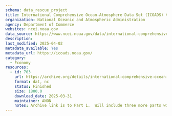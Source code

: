 ```yaml
---
schema: data_rescue_project 
title: International Comprehensive Ocean-Atmosphere Data Set (ICOADS) V3
organization: National Oceanic and Atmospheric Administration
agency: Department of Commerce
websites: ncei.noaa.gov
data_source: https://www.ncei.noaa.gov/data/international-comprehensive-ocean-atmosphere/
description: 
last_modified: 2025-04-02
metadata_available: Yes
metadata_url: https://icoads.noaa.gov/
category:
  - Economy
resources:
  - id: 703
    url: https://archive.org/details/international-comprehensive-ocean-atmosphere-1
    format: dat, nc
    status: Finished
    size: 1800.0
    download_date: 2025-03-31
    maintainer: ANON
    notes: Archive link is to Part 1.  Will include three more parts with url formathttps//archive.org/details/international-comprehensive-ocean-atmosphere-{part number}
---
```

